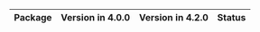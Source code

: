 <!-- markdown-link-check-disable -->

| Package   | Version in 4.0.0   | Version in 4.2.0   | Status   |
|-----------|--------------------|--------------------|----------|